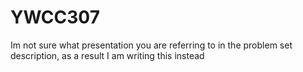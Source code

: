 # YWCC307

Im not sure what presentation you are referring to in the problem set description, as a result I am writing this instead
